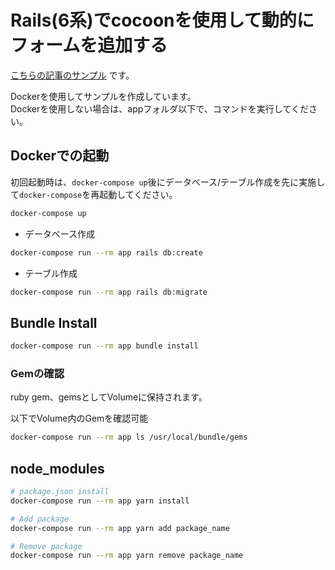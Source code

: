 # Rails(6系)でcocoonを使用して動的にフォームを追加する

[こちらの記事のサンプル](https://toji.tech/rails6%e7%b3%bb%e3%81%a7cocoon%e3%82%92%e4%bd%bf%e7%94%a8%e3%81%97%e3%81%a6%e5%8b%95%e7%9a%84%e3%81%ab%e3%83%95%e3%82%a9%e3%83%bc%e3%83%a0%e3%82%92%e8%bf%bd%e5%8a%a0%e3%81%99%e3%82%8b/) です。

Dockerを使用してサンプルを作成しています。  
Dockerを使用しない場合は、appフォルダ以下で、コマンドを実行してください。

## Dockerでの起動
初回起動時は、`docker-compose up`後にデータベース/テーブル作成を先に実施して`docker-compose`を再起動してください。
```bash
docker-compose up
```

* データベース作成
```bash
docker-compose run --rm app rails db:create
```

* テーブル作成
```bash
docker-compose run --rm app rails db:migrate
```

## Bundle Install
```bash
docker-compose run --rm app bundle install
```

### Gemの確認
ruby gem、gemsとしてVolumeに保持されます。

以下でVolume内のGemを確認可能
```bash
docker-compose run --rm app ls /usr/local/bundle/gems
```

## node_modules
```bash
# package.json install
docker-compose run --rm app yarn install

# Add package
docker-compose run --rm app yarn add package_name

# Remove package
docker-compose run --rm app yarn remove package_name
```
